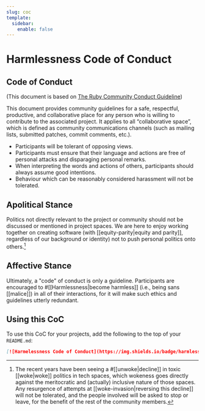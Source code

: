 ```yaml
---
slug: coc
template:
  sidebar:
    enable: false
---
```


# Harmlessness Code of Conduct

## Code of Conduct

(This document is based on [The Ruby Community Conduct Guideline](https://www.ruby-lang.org/en/conduct/))

This document provides community guidelines for a safe, respectful, productive, and collaborative place for any person who is willing to contribute to the associated project. It applies to all “collaborative space”, which is defined as community communications channels (such as mailing lists, submitted patches, commit comments, etc.).

- Participants will be tolerant of opposing views.
- Participants must ensure that their language and actions are free of personal attacks and disparaging personal remarks.
- When interpreting the words and actions of others, participants should always assume good intentions.
- Behaviour which can be reasonably considered harassment will not be tolerated.

## Apolitical Stance

Politics not directly relevant to the project or community should not be discussed or mentioned in project spaces. We are here to enjoy working together on creating software (with [[equity-parity|equity and parity]], regardless of our background or identity) not to push personal politics onto others.[^1]


## Affective Stance

Ultimately, a "code" of conduct is only a guideline. Participants are encouraged to #[[Harmlessness|become harmless]] (i.e., being sans [[malice]]) in all of their interactions, for it will make such ethics and guidelines utterly redundant.

## Using this CoC

To use this CoC for your projects, add the following to the top of your `README.md`:

```markdown
[![Harmelessness Code of Conduct](https://img.shields.io/badge/harmless-8A2BE2)](https://srid.ca/coc "This project follows the 'Harmlessness Code of Conduct'")
```


[^1]: The recent years have been seeing a #[[unwoke|decline]] in toxic [[woke|woke]] politics in tech spaces, which wokeness goes directly against the meritocratic and (actually[^2]) inclusive nature of those spaces. Any resurgence of attempts at [[woke-invasion|reversing this decline]] will not be tolerated, and the people involved will be asked to stop or leave, for the benefit of the rest of the community members.

[^2]: *actually*, as opposed to being a virtue signal or a [[Luxury beliefs|luxury belief]] only.
